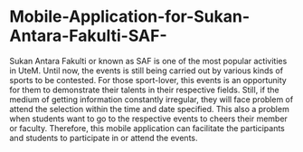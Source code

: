 # Mobile-Application-for-Sukan-Antara-Fakulti-SAF-
 Sukan Antara Fakulti or known as SAF is one of the most popular activities in UteM. Until now, the events is still being carried out by various kinds of sports to be contested. For those sport-lover, this events is an opportunity for them to demonstrate their talents in their respective fields. Still, if the medium of getting information constantly irregular, they will face problem of attend the selection within the time and date specified. This also a problem when students want to go to the respective events to cheers their member or faculty. Therefore, this mobile application can facilitate the participants and students to participate in or attend the events.
